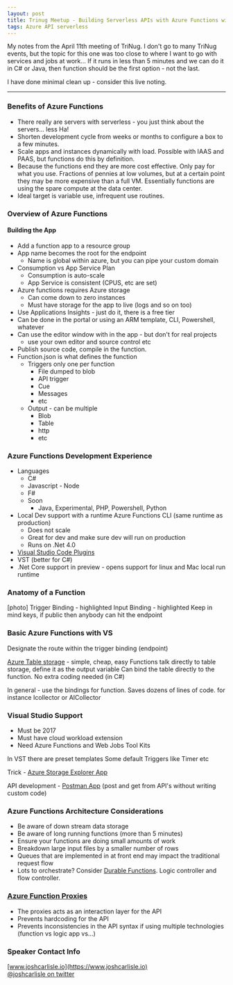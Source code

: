 ```yaml
---
layout: post
title: Trinug Meetup - Building Serverless APIs with Azure Functions with Josh Carlisle
tags: Azure API serverless
---
```


My notes from the April 11th meeting of TriNug. I don't go to many TriNug events, but the topic for this one was too close to where I want to go with services and jobs at work... If it runs in less than 5 minutes and we can do it in C# or Java, then function should be the first option - not the last. 

I have done minimal clean up - consider this live noting. 

* * *

### Benefits of Azure Functions

-   There really are servers with serverless - you just think about the servers... less Ha!  
-   Shorten development cycle from weeks or months to configure a box to a few minutes.  
-   Scale apps and instances dynamically with load. Possible with IAAS and PAAS, but functions do this by definition.
-   Because the functions end they are more cost effective. Only pay for what you use. Fractions of pennies at low volumes, but at a certain point they may be more expensive than a full VM.  Essentially functions are using the spare compute at the data center.  
-   Ideal target is variable use, infrequent use routines.

### Overview of Azure Functions

#### Building the App

-   Add a function app to a resource group
-   App name becomes the root for the endpoint
    -   Name is global within azure, but you can pipe your custom domain
-   Consumption vs App Service Plan
    -   Consumption is auto-scale
    -   App Service is consistent (CPUS, etc are set)
-   Azure functions requires Azure storage
    -   Can come down to zero instances
    -   Must have storage for the app to live (logs and so on too)
-   Use Applications Insights - just do it, there is a free tier
-   Can be done in the portal or using an ARM template, CLI, Powershell, whatever
-   Can use the editor window with in the app - but don't for real projects
    -   use your own editor and source control etc
-   Publish source code, compile in the function.
-   Function.json is what defines the function
    -   Triggers only one per function 
        -   File dumped to blob
        -   API trigger
        -   Cue
        -   Messages
        -   etc
    -   Output - can be multiple
        -   Blob
        -   Table
        -   http
        -   etc

### Azure Functions Development Experience

-   Languages
    -   C#
    -   Javascript - Node
    -   F#
    -   Soon
        -   Java, Experimental, PHP, Powershell, Python
-   Local Dev support with a runtime Azure Functions CLI (same runtime as production)
    -   Does not scale
    -   Great for dev and make sure dev will run on production
    -   Runs on .Net 4.0
-   [Visual Studio Code Plugins](https://marketplace.visualstudio.com/items?itemName=ms-azuretools.vscode-azurefunctions)
-   VST (better for C#)
-   .Net Core support in preview - opens support for linux and Mac local run runtime

### Anatomy of a Function

[photo]
Trigger Binding - highlighted
Input Binding - highlighted
Keep in mind keys, if public then anybody can hit the endpoint

### Basic Azure Functions with VS

Designate the route within the trigger binding (endpoint)

[Azure Table storage](https://azure.microsoft.com/en-us/services/storage/tables/) - simple, cheap, easy
Functions talk directly to table storage, define it as the output variable
Can bind the table directly to the function. No extra coding needed (in C#)

In general - use the bindings for function. Saves dozens of lines of code.
      for instance Icollector or AICollector

### Visual Studio Support

-   Must be 2017
-   Must have cloud workload extension
-   Need Azure Functions and Web Jobs Tool Kits

In VST there are preset templates
    Some default Triggers like Timer etc

Trick - [Azure Storage Explorer App](https://azure.microsoft.com/en-us/features/storage-explorer/)

API development - [Postman App](https://www.getpostman.com/apps) (post and get from API's without writing custom code)

### Azure Functions Architecture Considerations

-   Be aware of down stream data storage
-   Be aware of long running functions (more than 5 minutes)
-   Ensure your functions are doing small amounts of work 
-   Breakdown large input files by a smaller number of rows
-   Queues that are implemented in at front end may impact the traditional request flow
-   Lots to orchestrate? Consider [Durable Functions](https://docs.microsoft.com/en-us/azure/azure-functions/durable-functions-install). Logic controller and flow controller.

### [Azure Function Proxies](https://azure.microsoft.com/en-us/updates/announcing-azure-functions-proxies-in-public-preview/)

-   The proxies acts as an interaction layer for the API
-   Prevents hardcoding for the API
-   Prevents inconsistencies in the API syntax if using multiple technologies (function vs logic app vs...)

### Speaker Contact Info

[www.joshcarlisle.io](https://www.joshcarlisle.io)  
[@joshcarlisle on twitter](https://twitter.com/joshcarlisle)
